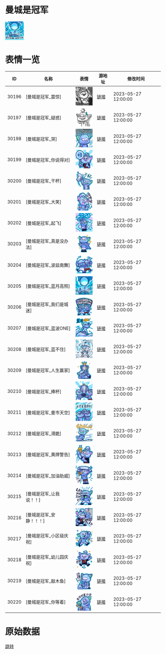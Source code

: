 # 曼城是冠军

<img src="./cover.png" height="60" alt="cover" />

# 表情一览

|ID|名称|表情|源地址|修改时间|
|----|----|----|----|----|
|30196|[曼城是冠军_震惊]|<img src="./pic/030196_%5B曼城是冠军_震惊%5D.png" height="60" alt="震惊"/>|[链接](https://i0.hdslb.com/bfs/garb/16a98a1a2d071566b974369256633d867bf2b279.png)|2023-05-27 12:00:00|
|30197|[曼城是冠军_疑惑]|<img src="./pic/030197_%5B曼城是冠军_疑惑%5D.png" height="60" alt="疑惑"/>|[链接](https://i0.hdslb.com/bfs/garb/f152a55cb35a91868d06192005d656e8a74ee3f9.png)|2023-05-27 12:00:00|
|30198|[曼城是冠军_哭]|<img src="./pic/030198_%5B曼城是冠军_哭%5D.png" height="60" alt="哭"/>|[链接](https://i0.hdslb.com/bfs/garb/d4a48d1762dd8adb01e28e24630432386e7abb70.png)|2023-05-27 12:00:00|
|30199|[曼城是冠军_你说得对]|<img src="./pic/030199_%5B曼城是冠军_你说得对%5D.png" height="60" alt="你说得对"/>|[链接](https://i0.hdslb.com/bfs/garb/4df2f49960998b0aa5a3c55e505bb9b41cbb30c5.png)|2023-05-27 12:00:00|
|30200|[曼城是冠军_干杯]|<img src="./pic/030200_%5B曼城是冠军_干杯%5D.png" height="60" alt="干杯"/>|[链接](https://i0.hdslb.com/bfs/garb/bfd98398b228a76dba24ea08069d87f4c8b6ab57.png)|2023-05-27 12:00:00|
|30201|[曼城是冠军_大笑]|<img src="./pic/030201_%5B曼城是冠军_大笑%5D.png" height="60" alt="大笑"/>|[链接](https://i0.hdslb.com/bfs/garb/a7d0c17f3c4876e48548cd0b96a57143b6581f61.png)|2023-05-27 12:00:00|
|30202|[曼城是冠军_起飞]|<img src="./pic/030202_%5B曼城是冠军_起飞%5D.png" height="60" alt="起飞"/>|[链接](https://i0.hdslb.com/bfs/garb/02d737cdee25a4ad5d7cb3b03adf3df0d9d48244.png)|2023-05-27 12:00:00|
|30203|[曼城是冠军_真是没办法]|<img src="./pic/030203_%5B曼城是冠军_真是没办法%5D.png" height="60" alt="真是没办法"/>|[链接](https://i0.hdslb.com/bfs/garb/81c88ec054d4b77fa9399eec89b79cfdac58bc0c.png)|2023-05-27 12:00:00|
|30204|[曼城是冠军_波兹南舞]|<img src="./pic/030204_%5B曼城是冠军_波兹南舞%5D.png" height="60" alt="波兹南舞"/>|[链接](https://i0.hdslb.com/bfs/garb/c712020a4f55df218b0aafa07e56fd5297ed4889.png)|2023-05-27 12:00:00|
|30205|[曼城是冠军_蓝月高照]|<img src="./pic/030205_%5B曼城是冠军_蓝月高照%5D.png" height="60" alt="蓝月高照"/>|[链接](https://i0.hdslb.com/bfs/garb/e5099ec6c019f73d880c59b16a86ff1054449a92.png)|2023-05-27 12:00:00|
|30206|[曼城是冠军_我们是城迷]|<img src="./pic/030206_%5B曼城是冠军_我们是城迷%5D.png" height="60" alt="我们是城迷"/>|[链接](https://i0.hdslb.com/bfs/garb/22521309b9406caa2806c5815788d7e9b1e36789.png)|2023-05-27 12:00:00|
|30207|[曼城是冠军_蓝波ONE]|<img src="./pic/030207_%5B曼城是冠军_蓝波ONE%5D.png" height="60" alt="蓝波ONE"/>|[链接](https://i0.hdslb.com/bfs/garb/ef880675b9a47968d70399d14b5d2d2ebc089849.png)|2023-05-27 12:00:00|
|30208|[曼城是冠军_蓝不住]|<img src="./pic/030208_%5B曼城是冠军_蓝不住%5D.png" height="60" alt="蓝不住"/>|[链接](https://i0.hdslb.com/bfs/garb/dc74c74455d88d687d7774b936b38f8dacb46a75.png)|2023-05-27 12:00:00|
|30209|[曼城是冠军_人生赢家]|<img src="./pic/030209_%5B曼城是冠军_人生赢家%5D.png" height="60" alt="人生赢家"/>|[链接](https://i0.hdslb.com/bfs/garb/1d1283db6294204532c3b0cad62dfbd85ed480ce.png)|2023-05-27 12:00:00|
|30210|[曼城是冠军_捧杯]|<img src="./pic/030210_%5B曼城是冠军_捧杯%5D.png" height="60" alt="捧杯"/>|[链接](https://i0.hdslb.com/bfs/garb/3a20e8736f00297268a17831b797476dba873f35.png)|2023-05-27 12:00:00|
|30211|[曼城是冠军_曼市天空]|<img src="./pic/030211_%5B曼城是冠军_曼市天空%5D.png" height="60" alt="曼市天空"/>|[链接](https://i0.hdslb.com/bfs/garb/d81fda0a0334f3059c08b6513b9123e81cde43a2.png)|2023-05-27 12:00:00|
|30212|[曼城是冠军_滑跪]|<img src="./pic/030212_%5B曼城是冠军_滑跪%5D.png" height="60" alt="滑跪"/>|[链接](https://i0.hdslb.com/bfs/garb/5adc42440010ab82ce396c09d06faa8bbc8d7911.png)|2023-05-27 12:00:00|
|30213|[曼城是冠军_黄牌警告]|<img src="./pic/030213_%5B曼城是冠军_黄牌警告%5D.png" height="60" alt="黄牌警告"/>|[链接](https://i0.hdslb.com/bfs/garb/07ff158c3cb7e54d1f149325fdb5bffa60c1bbce.png)|2023-05-27 12:00:00|
|30214|[曼城是冠军_加油助威]|<img src="./pic/030214_%5B曼城是冠军_加油助威%5D.png" height="60" alt="加油助威"/>|[链接](https://i0.hdslb.com/bfs/garb/322b443c9289eda58e85ca962017caf70b10a0cb.png)|2023-05-27 12:00:00|
|30215|[曼城是冠军_让我说！！]|<img src="./pic/030215_%5B曼城是冠军_让我说！！%5D.png" height="60" alt="让我说！！"/>|[链接](https://i0.hdslb.com/bfs/garb/46ddc9007b693afac38c3d83b8affa1153d3ec1f.png)|2023-05-27 12:00:00|
|30216|[曼城是冠军_安静！！！]|<img src="./pic/030216_%5B曼城是冠军_安静！！！%5D.png" height="60" alt="安静！！！"/>|[链接](https://i0.hdslb.com/bfs/garb/2bcd94b8542bcfd8c46d722fde296023af29678f.png)|2023-05-27 12:00:00|
|30217|[曼城是冠军_小区级庆祝]|<img src="./pic/030217_%5B曼城是冠军_小区级庆祝%5D.png" height="60" alt="小区级庆祝"/>|[链接](https://i0.hdslb.com/bfs/garb/fbd6a00c319292483d56e8a55c3414cad9bb0445.png)|2023-05-27 12:00:00|
|30218|[曼城是冠军_幼儿园庆祝]|<img src="./pic/030218_%5B曼城是冠军_幼儿园庆祝%5D.png" height="60" alt="幼儿园庆祝"/>|[链接](https://i0.hdslb.com/bfs/garb/572addb5044991d81fb32efbf4c7d1e613b26d69.png)|2023-05-27 12:00:00|
|30219|[曼城是冠军_敲木鱼]|<img src="./pic/030219_%5B曼城是冠军_敲木鱼%5D.png" height="60" alt="敲木鱼"/>|[链接](https://i0.hdslb.com/bfs/garb/795201fbdd9a67bbe350034bb9fba6e90edf5d84.png)|2023-05-27 12:00:00|
|30220|[曼城是冠军_你等着]|<img src="./pic/030220_%5B曼城是冠军_你等着%5D.png" height="60" alt="你等着"/>|[链接](https://i0.hdslb.com/bfs/garb/2127e0bb4bddd0a657d4abc682f03d8c5f8d59a2.png)|2023-05-27 12:00:00|

# 原始数据

[跳转](./raw.json)

